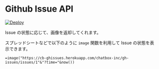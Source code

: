# Github Issue API 

[![Deploy](https://www.herokucdn.com/deploy/button.svg)](https://heroku.com/deploy)

Issue の状態に応じて、画像を返却してくれます。
  
スプレッドシートなどで以下のように `image` 関数を利用して Issue の状態を表示できます。

```
=image("https://cb-ghissues.herokuapp.com/chatbox-inc/gh-issues/issues/1"&"?time="&now())
```

